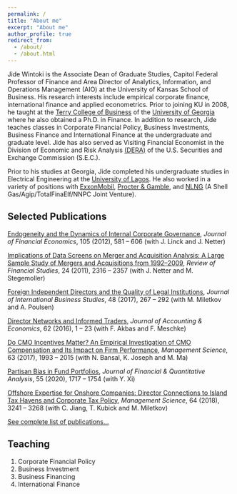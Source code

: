 ```yaml
---
permalink: /
title: "About me"
excerpt: "About me"
author_profile: true
redirect_from: 
  - /about/
  - /about.html
---
```


Jide Wintoki is the Associate Dean of Graduate Studies, Capitol Federal Professor of Finance and Area Director of Analytics, Information, and Operations Management (AIO) at the University of Kansas School of Business. His research interests include empirical corporate finance, international finance and applied econometrics. Prior to joining KU in 2008, he taught at the [Terry College of Business](http://www.terry.uga.edu) of the [University of Georgia](http://www.uga.edu/) where he also obtained a Ph.D. in Finance. In addition to research, Jide teaches classes in Corporate Financial Policy, Business Investments, Business Finance and International Finance at the undergraduate and graduate level. Jide has also served as Visiting Financial Economist in the Division of Economic and Risk Analysis [(DERA)](https://www.sec.gov/dera) of the U.S. Securities and Exchange Commission (S.E.C.).

Prior to his studies at Georgia, Jide completed his undergraduate studies in Electrical Engineering at the [University of Lagos](http://www.unilag.edu.ng/). He also worked in a variety of positions with [ExxonMobil](http://www.exxonmobil.com), [Procter & Gamble](http://www.pg.com), and [NLNG](http://www.nlng.com) (A Shell Gas/Agip/TotalFinaElf/NNPC Joint Venture).


Selected Publications
------
[Endogeneity and the Dynamics of Internal Corporate Governance](http://dx.doi.org/10.1016/j.jfineco.2012.03.005), 
_Journal of Financial Economics_, 105 (2012), 581 – 606 (with J. Linck and J. Netter)


[Implications of Data Screens on Merger and Acquisition Analysis: A Large Sample Study of Mergers and Acquisitions from 1992–2009](http://dx.doi.org/10.1093/rfs/hhr010), _Review of Financial Studies_, 24 (2011), 2316 – 2357 (with J. Netter and M. Stegemoller) 


[Foreign Independent Directors and the Quality of Legal Institutions](http://dx.doi.org/10.1057/s41267-016-0033-0),
_Journal of International Business Studies_, 48 (2017), 267 – 292 (with M. Miletkov and A. Poulsen)


[Director Networks and Informed Traders](http://dx.doi.org/10.1016/j.jacceco.2016.03.003), 
_Journal of Accounting & Economics_, 62 (2016), 1 – 23 (with F. Akbas and F. Meschke)


[Do CMO Incentives Matter? An Empirical Investigation of CMO Compensation and Its Impact on Firm Performance](http://dx.doi.org/10.1287/mnsc.2015.2418),
_Management Science_, 63 (2017), 1993 – 2015 (with N. Bansal, K. Joseph and M. Ma)


[Partisan Bias in Fund Portfolios](https://doi.org/10.1017/S0022109019000383), 
_Journal of Financial & Quantitative Analysis_, 55 (2020), 1717 – 1754 (with Y. Xi)

[Offshore Expertise for Onshore Companies: Director Connections to Island Tax Havens and Corporate Tax Policy](http://dx.doi.org/10.1287/mnsc.2017.2776), 
_Management Science_, 64 (2018), 3241 – 3268 (with C. Jiang, T. Kubick and M. Miletkov)


[See complete list of publications...](https://mbwintoki.github.io/publications)


Teaching
------
1. Corporate Financial Policy
1. Business Investment 
1. Business Financing
1. International Finance


